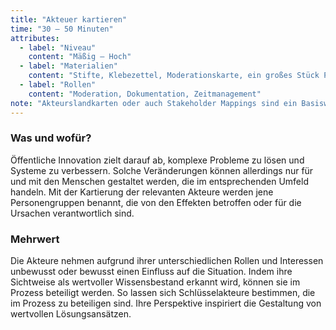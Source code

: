 ```yaml
---
title: "Akteuer kartieren"
time: "30 – 50 Minuten"
attributes:
  - label: "Niveau"
    content: "Mäßig – Hoch"
  - label: "Materialien"
    content: "Stifte, Klebezettel, Moderationskarte, ein großes Stück Papier, z.B. Flipchart oder Rückseite eines Posters"
  - label: "Rollen"
    content: "Moderation, Dokumentation, Zeitmanagement"
note: "Akteurslandkarten oder auch Stakeholder Mappings sind ein Basiswerkzeug partizipativer Prozesse. Sie stellen einen zentralen Ausgangspunkt für die Beteiligung unterschiedlicher Perspektiven dar, um legitime Entscheidungen und wirksame Maßnahmen umzusetzen. Die Kartierung ist immer als Momentaufnahme zu verstehen, da sich die Konstellation der Akteure stetig verändert."
---
```


### Was und wofür?

Öffentliche Innovation zielt darauf ab, komplexe Probleme zu lösen und Systeme zu verbessern. Solche Veränderungen können allerdings nur für und mit den Menschen gestaltet werden, die im entsprechenden Umfeld handeln. Mit der Kartierung der relevanten Akteure werden jene Personengruppen benannt, die von den Effekten betroffen oder für die Ursachen verantwortlich sind.

### Mehrwert

Die Akteure nehmen aufgrund ihrer unterschiedlichen Rollen und Interessen unbewusst oder bewusst einen Einfluss auf die Situation. Indem ihre Sichtweise als wertvoller Wissensbestand erkannt wird, können sie im Prozess beteiligt werden. So lassen sich Schlüsselakteure bestimmen, die im Prozess zu beteiligen sind. Ihre Perspektive inspiriert die Gestaltung von wertvollen Lösungsansätzen.
